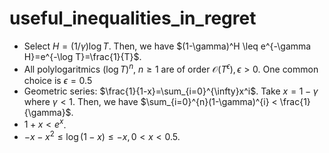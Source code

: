 # useful_inequalities_in_regret
- Select $H=(1/\gamma) \log T$. Then, we have $(1-\gamma)^H \leq e^{-\gamma H}=e^{-\log T}=\frac{1}{T}$.
- All polylogaritmics $(\log T)^n,\:n \geq 1$ are of order $\mathcal{O}(T^{\epsilon}), \epsilon>0$. One common choice is $\epsilon =0.5$
- Geometric series: $\frac{1}{1-x}=\sum_{i=0}^{\infty}x^i$. Take $x=1-\gamma$ where $\gamma <1$. Then, we have $\sum_{i=0}^{n}(1-\gamma)^{i} < \frac{1}{\gamma}$.
- $1+x < e^{x}$.
- $-x-x^2 \leq \log(1-x) \leq -x, 0<x<0.5$.